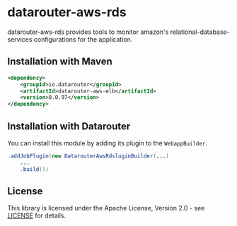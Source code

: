 # datarouter-aws-rds

datarouter-aws-rds provides tools to monitor amazon's relational-database-services configurations for the application.

## Installation with Maven

```xml
<dependency>
	<groupId>io.datarouter</groupId>
	<artifactId>datarouter-aws-elb</artifactId>
	<version>0.0.97</version>
</dependency>
```

## Installation with Datarouter

You can install this module by adding its plugin to the `WebappBuilder`.

```java
.addJobPlugin(new DatarouterAwsRdsluginBuilder(...)
	...
	.build())
```

## License

This library is licensed under the Apache License, Version 2.0 - see [LICENSE](../LICENSE) for details.
